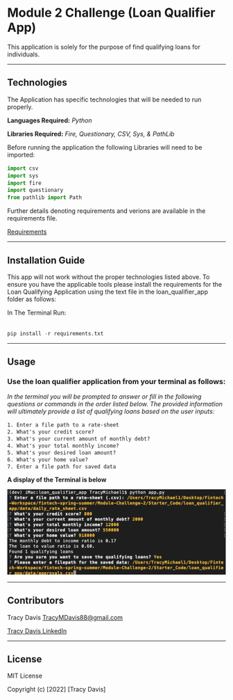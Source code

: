 # Module 2 Challenge (Loan Qualifier App)

This application is solely for the purpose of find qualifying loans for individuals.  

---

## Technologies


The Application has specific technologies that will be needed to run properly.


**Languages Required:** *Python*

**Libraries Required:** *Fire, Questionary, CSV, Sys, & PathLib*

Before running the application the following Libraries will need to be imported:

```python
import csv
import sys
import fire
import questionary
from pathlib import Path
```


Further details denoting requirements and verions are available in the requirements file.

[Requirements](github.com/<TracyMichael>/<Module-Challenge-2>/./Starter_Code/loan_qualifier_app/requirements.txt)


---

## Installation Guide

This app will not work without the proper technologies listed above.  To ensure you have the applicable tools please install the requirements for the Loan Qualifying Application using the text file in the loan_qualifier_app folder as follows:

In The Terminal Run:

```python

pip install -r requirements.txt 

```


---

## Usage



### Use the loan qualifier application from your terminal as follows:



*In the terminal you will be prompted to answer or fill in the following questions or commands in the order listed below.  The provided information will ultimately provide a list of qualifying loans based on the user inputs:*

    1. Enter a file path to a rate-sheet
    2. What's your credit score?
    3. What's your current amount of monthly debt?
    4. What's your total monthly income?
    5. What's your desired loan amount?
    6. What's your home value?
    7. Enter a file path for saved data

**A display of the Terminal is below**

![LQA](Starter_Code/loan_qualifier_app/images/Loan_Qualifier_App.png)


---

## Contributors

Tracy Davis <TracyMDavis88@gmail.com>

[Tracy Davis LinkedIn](https://www.linkedin.com/in/tracy-davis-mba-ma-2940a232/)

---

## License

MIT License

Copyright (c) [2022] [Tracy Davis]

